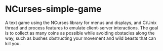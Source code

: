 # NCurses-simple-game
A text game using the NCurses library for menus and displays, and C/Unix thread and process features to emulate client-server interactions. The goal is to collect as many coins as possible while avoiding obstacles along the way, such as bushes obstructing your movement and wild beasts that can kill you.
